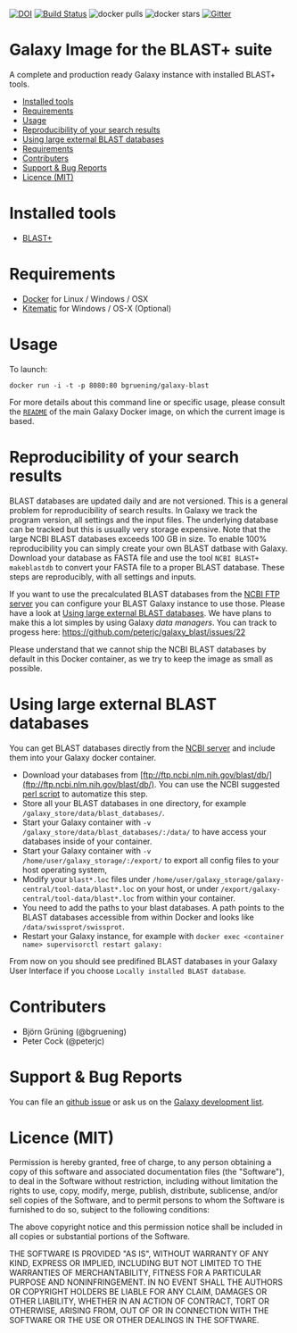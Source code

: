 
[![DOI](https://zenodo.org/badge/5466/bgruening/docker-galaxy-blast.svg)](http://dx.doi.org/10.5281/zenodo.15781)
[![Build Status](https://travis-ci.org/bgruening/docker-galaxy-blast.svg?branch=master)](https://travis-ci.org/bgruening/docker-galaxy-blast)
![docker pulls](https://img.shields.io/docker/pulls/bgruening/galaxy-blast.svg) ![docker stars](https://img.shields.io/docker/stars/bgruening/galaxy-blast.svg)
[![Gitter](https://badges.gitter.im/bgruening/docker-galaxy-stable.svg)](https://gitter.im/bgruening/docker-galaxy-stable?utm_source=badge&utm_medium=badge&utm_campaign=pr-badge)

# Galaxy Image for the BLAST+ suite

A complete and production ready Galaxy instance with installed BLAST+ tools.

 * [Installed tools](#installed-tools)
 * [Requirements](#requirements)
 * [Usage](#usage)
 * [Reproducibility of your search results](#reproducibility-of-your-search-results)
 * [Using large external BLAST databases](#using-large-external-blast-databases)
 * [Requirements](#requirements)
 * [Contributers](#contributers)
 * [Support & Bug Reports](#support--bug-reports)
 * [Licence (MIT)](#license-mit)


# Installed tools

 * [BLAST+](http://blast.ncbi.nlm.nih.gov)

# Requirements

 - [Docker](https://docs.docker.com/installation/) for Linux / Windows / OSX
 - [Kitematic](https://kitematic.com/) for Windows / OS-X (Optional)

# Usage

To launch:

```
docker run -i -t -p 8080:80 bgruening/galaxy-blast
```

For more details about this command line or specific usage, please consult the
[`README`](https://github.com/bgruening/docker-galaxy-stable/blob/master/README.md) of the main Galaxy Docker image, on which the current image is based.


# Reproducibility of your search results


BLAST databases are updated daily and are not versioned. This is a general problem for reproducibility of search results.
In Galaxy we track the program version, all settings and the input files. The underlying database can be tracked but this is usually 
very storage expensive. Note that the large NCBI BLAST databases exceeds 100 GB in size.
To enable 100% reproducibility you can simply create your own BLAST datbase with Galaxy. Download your database as FASTA file
and use the tool `NCBI BLAST+ makeblastdb` to convert your FASTA file to a proper BLAST database. These steps are reproducibly, with all settings and inputs.

If you want to use the precalculated BLAST databases from the [NCBI FTP server](ftp://ftp.ncbi.nlm.nih.gov/blast/db/) you can
configure your BLAST Galaxy instance to use those. Please have a look at [Using large external BLAST databases](#large_databases). We have plans to make this a lot simples by using Galaxy *data managers*. You can track to progess here: https://github.com/peterjc/galaxy_blast/issues/22

Please understand that we cannot ship the NCBI BLAST databases by default in this Docker container, as we try to keep the image as small as possible.


# Using large external BLAST databases


You can get BLAST databases directly from the [NCBI server](ftp://ftp.ncbi.nlm.nih.gov/blast/db/) and include them into your Galaxy docker container.

 - Download your databases from [ftp://ftp.ncbi.nlm.nih.gov/blast/db/](ftp://ftp.ncbi.nlm.nih.gov/blast/db/).
   You can use the NCBI suggested [perl script](http://www.ncbi.nlm.nih.gov/blast/docs/update_blastdb.pl) to automatize this step.
 - Store all your BLAST databases in one directory, for example `/galaxy_store/data/blast_databases/`.
 - Start your Galaxy container with `-v /galaxy_store/data/blast_databases/:/data/` to have access your databases inside of your container.
 - Start your Galaxy container with ``-v /home/user/galaxy_storage/:/export/`` to export all config files to your host operating system,
 - Modify your `blast*.loc` files under `/home/user/galaxy_storage/galaxy-central/tool-data/blast*.loc` on your host, or under `/export/galaxy-central/tool-data/blast*.loc` from within your container.
 - You need to add the paths to your blast databases. A path points to the BLAST databases accessible from within Docker and looks like `/data/swissprot/swissprot`.
 - Restart your Galaxy instance, for example with ```docker exec <container name> supervisorctl restart galaxy:```

From now on you should see predifined BLAST databases in your Galaxy User Interface if you choose `Locally installed BLAST database`.



# Contributers

 - Björn Grüning (@bgruening)
 - Peter Cock (@peterjc)
 

# Support & Bug Reports

You can file an [github issue](https://github.com/bgruening/docker-galaxy-blast/issues) or ask us on the [Galaxy development list](http://lists.bx.psu.edu/listinfo/galaxy-dev).


# Licence (MIT)

Permission is hereby granted, free of charge, to any person obtaining a copy
of this software and associated documentation files (the "Software"), to deal
in the Software without restriction, including without limitation the rights
to use, copy, modify, merge, publish, distribute, sublicense, and/or sell
copies of the Software, and to permit persons to whom the Software is
furnished to do so, subject to the following conditions:

The above copyright notice and this permission notice shall be included in
all copies or substantial portions of the Software.

THE SOFTWARE IS PROVIDED "AS IS", WITHOUT WARRANTY OF ANY KIND, EXPRESS OR
IMPLIED, INCLUDING BUT NOT LIMITED TO THE WARRANTIES OF MERCHANTABILITY,
FITNESS FOR A PARTICULAR PURPOSE AND NONINFRINGEMENT. IN NO EVENT SHALL THE
AUTHORS OR COPYRIGHT HOLDERS BE LIABLE FOR ANY CLAIM, DAMAGES OR OTHER
LIABILITY, WHETHER IN AN ACTION OF CONTRACT, TORT OR OTHERWISE, ARISING FROM,
OUT OF OR IN CONNECTION WITH THE SOFTWARE OR THE USE OR OTHER DEALINGS IN
THE SOFTWARE.
